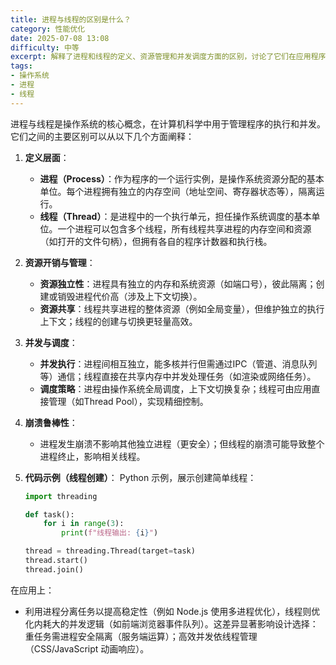 ```yaml
---
title: 进程与线程的区别是什么？
category: 性能优化
date: 2025-07-08 13:08
difficulty: 中等
excerpt: 解释了进程和线程的定义、资源管理和并发调度方面的区别，讨论了它们在应用程序中的实际应用。
tags:
- 操作系统
- 进程
- 线程
---
```

进程与线程是操作系统的核心概念，在计算机科学中用于管理程序的执行和并发。它们之间的主要区别可以从以下几个方面阐释：

1. **定义层面**：
   - **进程（Process）**：作为程序的一个运行实例，是操作系统资源分配的基本单位。每个进程拥有独立的内存空间（地址空间、寄存器状态等），隔离运行。
   - **线程（Thread）**：是进程中的一个执行单元，担任操作系统调度的基本单位。一个进程可以包含多个线程，所有线程共享进程的内存空间和资源（如打开的文件句柄），但拥有各自的程序计数器和执行栈。

2. **资源开销与管理**：
   - **资源独立性**：进程具有独立的内存和系统资源（如端口号），彼此隔离；创建或销毁进程代价高（涉及上下文切换）。
   - **资源共享**：线程共享进程的整体资源（例如全局变量），但维护独立的执行上下文；线程的创建与切换更轻量高效。

3. **并发与调度**：
   - **并发执行**：进程间相互独立，能多核并行但需通过IPC（管道、消息队列等）通信；线程直接在共享内存中并发处理任务（如渲染或网络任务）。
   - **调度策略**：进程由操作系统全局调度，上下文切换复杂；线程可由应用直接管理（如Thread Pool），实现精细控制。

4. **崩溃鲁棒性**：
   - 进程发生崩溃不影响其他独立进程（更安全）；但线程的崩溃可能导致整个进程终止，影响相关线程。

5. **代码示例（线程创建）**：
   Python 示例，展示创建简单线程：
   ```python
   import threading
   
   def task():
       for i in range(3):
           print(f"线程输出: {i}")
   
   thread = threading.Thread(target=task)
   thread.start()
   thread.join()
   ```

在应用上：
- 利用进程分离任务以提高稳定性（例如 Node.js 使用多进程优化），线程则优化内耗大的并发逻辑（如前端浏览器事件队列）。这差异显著影响设计选择：重任务需进程安全隔离（服务端运算）；高效并发依线程管理（CSS/JavaScript 动画响应）。
